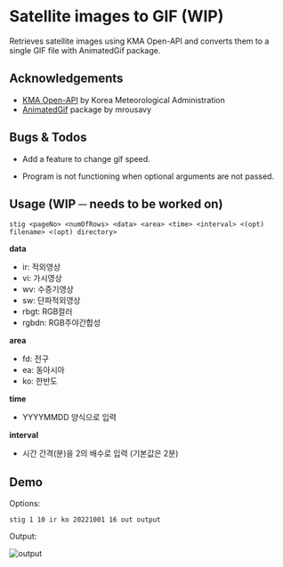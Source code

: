 # Satellite images to GIF (WIP)

Retrieves satellite images using KMA Open-API and converts them to a single GIF file with AnimatedGif package.

## Acknowledgements

 - [KMA Open-API](https://www.data.go.kr/data/15058167/openapi.do) by Korea Meteorological Administration
 - [AnimatedGif](https://github.com/mrousavy/AnimatedGif) package by mrousavy
 
## Bugs & Todos

- Add a feature to change gif speed.

- Program is not functioning when optional arguments are not passed.

## Usage (WIP ─ needs to be worked on)

```
stig <pageNo> <numOfRows> <data> <area> <time> <interval> <(opt) filename> <(opt) directory>
```
**data**
- ir: 적외영상
- vi: 가시영상
- wv: 수증기영상
- sw: 단파적외영상
- rbgt: RGB컬러
- rgbdn: RGB주야간합성

**area**
- fd: 전구
- ea: 동아시아
- ko: 한반도

**time**
- YYYYMMDD 양식으로 입력

**interval**
- 시간 간격(분)을 2의 배수로 입력 (기본값은 2분)

## Demo

Options:

```
stig 1 10 ir ko 20221001 16 out output
```

Output:

![output](img/output_resized.gif)
